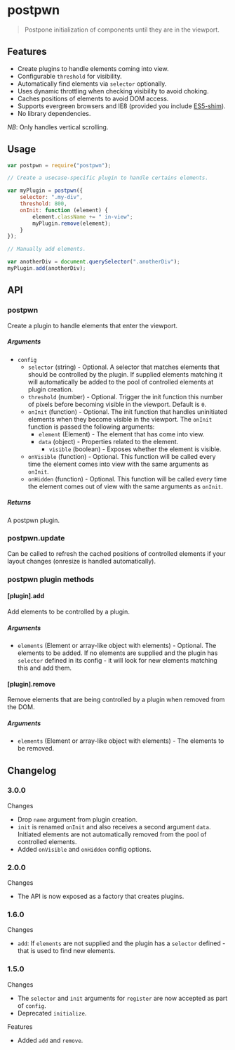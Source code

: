 postpwn
=======

> Postpone initialization of components until they are in the viewport.

## Features

* Create plugins to handle elements coming into view.
* Configurable `threshold` for visibility.
* Automatically find elements via `selector` optionally.
* Uses dynamic throttling when checking visibility to avoid choking.
* Caches positions of elements to avoid DOM access.
* Supports evergreen browsers and IE8 (provided you include [ES5-shim](https://github.com/es-shims/es5-shim/)).
* No library dependencies.

*NB*: Only handles vertical scrolling.

## Usage

```js
var postpwn = require("postpwn");

// Create a usecase-specific plugin to handle certains elements.

var myPlugin = postpwn({
	selector: ".my-div",
	threshold: 800,
	onInit: function (element) {
		element.className += " in-view";
		myPlugin.remove(element);
	}
});

// Manually add elements.

var anotherDiv = document.querySelector(".anotherDiv");
myPlugin.add(anotherDiv);
```

## API

### postpwn
Create a plugin to handle elements that enter the viewport.

##### Arguments

* `config`
   * `selector` (string) - Optional. A selector that matches elements that should be controlled by the plugin. If supplied elements matching it will automatically be added to the pool of controlled elements at plugin creation.
   * `threshold` (number) - Optional. Trigger the init function this number of pixels before becoming visible in the viewport. Default is `0`.  
   * `onInit` (function) - Optional. The init function that handles uninitiated elements when they become visible in the viewport.
      The `onInit` function is passed the following arguments:
      * `element` (Element) - The element that has come into view.
      * `data` (object) - Properties related to the element.
         * `visible` (boolean) - Exposes whether the element is visible.
   * `onVisible` (function) - Optional. This function will be called every time the element comes into view with the same arguments as `onInit`.
   * `onHidden` (function) - Optional. This function will be called every time the element comes out of view with the same arguments as `onInit`.

##### Returns
A postpwn plugin.


### postpwn.update
Can be called to refresh the cached positions of controlled elements if your layout changes (onresize is handled automatically).


### postpwn plugin methods

#### [plugin].add
Add elements to be controlled by a plugin.

##### Arguments

* `elements` (Element or array-like object with elements) - Optional. The elements to be added. If no elements are supplied and the plugin has `selector` defined in its config - it will look for new elements matching this and add them.


#### [plugin].remove
Remove elements that are being controlled by a plugin when removed from the DOM.

##### Arguments

* `elements` (Element or array-like object with elements) - The elements to be removed.


## Changelog

### 3.0.0

Changes

* Drop `name` argument from plugin creation.
* `init` is renamed `onInit` and also receives a second argument `data`. Initiated elements are not automatically removed from the pool of controlled elements.
* Added `onVisible` and `onHidden` config options.

### 2.0.0

Changes

* The API is now exposed as a factory that creates plugins.

### 1.6.0

Changes

* `add`: If `elements` are not supplied and the plugin has a `selector` defined - that is used to find new elements.

### 1.5.0

Changes

* The `selector` and `init` arguments for `register` are now accepted as part of `config`.
* Deprecated `initialize`.

Features

* Added `add` and `remove`.

